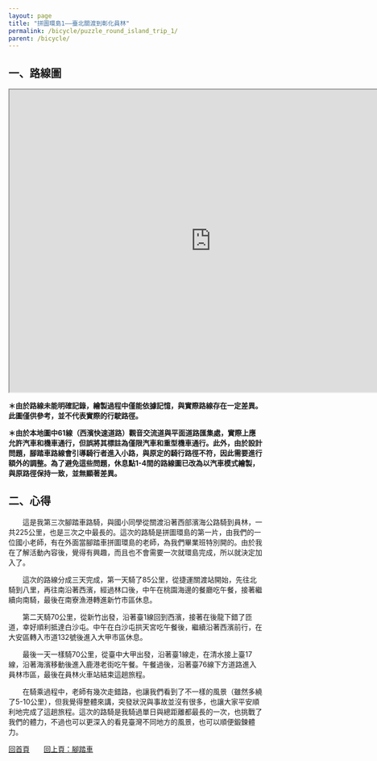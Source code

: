 ```yaml
---
layout: page
title: "拼圖環島1——臺北關渡到彰化員林"
permalink: /bicycle/puzzle_round_island_trip_1/
parent: /bicycle/
---
```

## 一、路線圖

<iframe src="https://www.google.com/maps/d/u/0/embed?mid=1cQZCiFyg4YaELhYetJ3eDsrswdtmcwg&ehbc=2E312F&noprof=1" width="800" height="600"></iframe>

**＊由於路線未能明確記錄，繪製過程中僅能依據記憶，與實際路線存在一定差異。此圖僅供參考，並不代表實際的行駛路徑。**

**＊由於本地圖中61線（西濱快速道路）觀音交流道與平面道路匯集處，實際上應允許汽車和機車通行，但誤將其標註為僅限汽車和重型機車通行。此外，由於設計問題，腳踏車路線會引導騎行者進入小路，與原定的騎行路徑不符，因此需要進行額外的調整。為了避免這些問題，休息點1-4間的路線圖已改為以汽車模式繪製，與原路徑保持一致，並無顯著差異。**

## 二、心得

　　這是我第三次腳踏車路騎，與國小同學從關渡沿著西部濱海公路騎到員林，一共225公里，也是三次之中最長的。這次的路騎是拼圖環島的第一片，由我們的一位國小老師，有在外面當腳踏車拼圖環島的老師，為我們畢業班特別開的。由於我在了解活動內容後，覺得有興趣，而且也不會需要一次就環島完成，所以就決定加入了。

　　這次的路線分成三天完成，第一天騎了85公里，從捷運關渡站開始，先往北騎到八里，再往南沿著西濱，經過林口後，中午在桃園海邊的餐廳吃午餐，接著繼續向南騎，最後在南寮漁港轉進新竹市區休息。

　　第二天騎70公里，從新竹出發，沿著臺1線回到西濱，接著在後龍下錯了匝道，幸好順利抵達白沙屯。中午在白沙屯拱天宮吃午餐後，繼續沿著西濱前行，在大安區轉入市道132號後進入大甲市區休息。

　　最後一天一樣騎70公里，從臺中大甲出發，沿著臺1線走，在清水接上臺17線，沿著海濱移動後進入鹿港老街吃午餐。午餐過後，沿著臺76線下方道路進入員林市區，最後在員林火車站結束這趟旅程。

　　在騎乘過程中，老師有幾次走錯路，也讓我們看到了不一樣的風景（雖然多繞了5-10公里），但我覺得整體來講，突發狀況與事故並沒有很多，也讓大家平安順利地完成了這趟旅程。這次的路騎是我騎過單日與總距離都最長的一次，也挑戰了我們的體力，不過也可以更深入的看見臺灣不同地方的風景，也可以順便鍛鍊體力。

[回首頁](/activity_reflections/)　　[回上頁：腳踏車](/activity_reflections/bicycle/)
